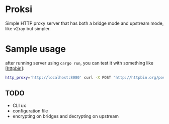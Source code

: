 # Proksi
Simple HTTP proxy server that has both a bridge mode and upstream mode, like v2ray but simpler.

# Sample usage
after running server using `cargo run`, you can test it with something like [[httpbin](http://httpbin.org/post)]:

```bash
http_proxy='http://localhost:8080' curl -X POST "http://httpbin.org/post" -H  "accept: application/json"
```

## TODO

- CLI ux
- configuration file
- encrypting on bridges and decrypting on upstream
